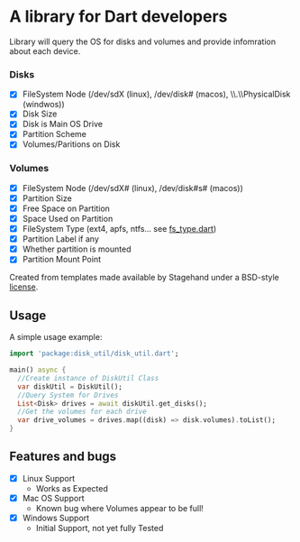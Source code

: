 # A library for Dart developers

Library will query the OS for disks and volumes and provide infomration about each device.

### Disks

- [X] FileSystem Node (/dev/sdX (linux), /dev/disk# (macos), \\\\.\\\\PhysicalDisk (windwos))
- [X] Disk Size
- [X] Disk is Main OS Drive
- [X] Partition Scheme
- [X] Volumes/Paritions on Disk

### Volumes

- [X] FileSystem Node (/dev/sdX# (linux), /dev/disk#s# (macos))
- [X] Partition Size
- [X] Free Space on Partition
- [X] Space Used on Partition
- [X] FileSystem Type (ext4, apfs, ntfs... see [fs_type.dart](lib/src/models/fs_type.dart))
- [X] Partition Label if any
- [X] Whether partition is mounted
- [X] Partition Mount Point

Created from templates made available by Stagehand under a BSD-style
[license](https://github.com/dart-lang/stagehand/blob/master/LICENSE).

## Usage

A simple usage example:

```dart
import 'package:disk_util/disk_util.dart';

main() async {
  //Create instance of DiskUtil Class
  var diskUtil = DiskUtil();
  //Query System for Drives
  List<Disk> drives = await diskUtil.get_disks();
  //Get the volumes for each drive
  var drive_volumes = drives.map((disk) => disk.volumes).toList();
}
```

## Features and bugs
  - [X] Linux Support
    - Works as Expected
  - [X] Mac OS Support
    - Known bug where Volumes appear to be full!
  - [X] Windows Support
    - Initial Support, not yet fully Tested

